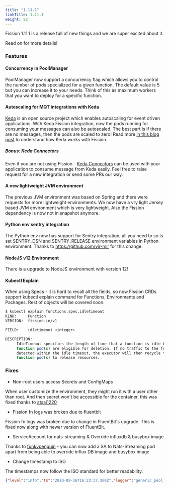 ```yaml
---
title: "1.11.1"
linkTitle: 1.11.1
weight: 92
---
```


Fission 1.11.1 is a release full of new things and we are super excited about it.

Read on for more details!

### Features

#### Concurrency in PoolManager

PoolManager now support a concurrency flag which allows you to control the number of pods specialized for a given function.
The default value is 5 but you can increase it to your needs.
Think of this as maximum workers that you want to deploy for a specific function.

#### Autoscaling for MQT integrations with Keda

[Keda](http://keda.sh/) is an open source project which enables autoscaling for event driven applications.
With Keda Fission integration, now the pods running for consuming your messages can also be autoscaled.
The best part is if there are no messages, then the pods are scaled to zero!
Read more [in this blog post](https://blog.fission.io/posts/event-driven-scaling-fission-function-using-keda/) to understand how Keda works with Fission.

##### Bonus: Keda Connectors

Even if you are not using Fission - [Keda Connectors](https://github.com/fission/keda-connectors) can be used with your application to consume message from Keda easily.
Feel free to raise request for a new integration or send some PRs our way.

#### A new lightweight JVM environment

The previous JVM environment was based on Spring and there were requests for more lightweight environments.
We now have a vry light Jersey based JVM environment which is very lightweight.
Also the Fission dependency is now not in snapshot anymore.

#### Python env sentry integration

The Python env now has support for Sentry integration, all you need to so is set SENTRY_DSN and SENTRY_RELEASE environment variables in Python environment.
Thanks to https://github.com/vir-mir for this change.

#### NodeJS v12 Environment

There is a upgrade to NodeJS environment with version 12!

#### Kubectl Explain

When using Specs - it is hard to recall all the fields, so now Fission CRDs support kubectl explain command for Functions, Environments and Packages.
Rest of objects will be covered soon.

```bash
$ kubectl explain functions.spec.idletimeout
KIND:     Function
VERSION:  fission.io/v1

FIELD:    idletimeout <integer>

DESCRIPTION:
     IdleTimeout specifies the length of time that a function is idle before the
     function pod(s) are eligible for deletion. If no traffic to the function is
     detected within the idle timeout, the executor will then recycle the
     function pod(s) to release resources.
```

### Fixes

* Non-root users access Secrets and ConfigMaps

When user customize the environment, they might run it with a user other than root.
And then secret won't be accessible for the container, this was fixed thanks to [atsai1220](https://github.com/atsai1220)

* Fission fn logs was broken due to fluentbit

Fission fn logs was broken due to change in FluentBit's upgrade.
This is fixed now along with newer version of FluentBit.

* ServiceAccount for nats-streaming & Override influxdb & busybox image

Thanks to [funkypenguin](https://github.com/funkypenguin) - you can now add a SA to Nats-Streaming pod apart from being able to override influx DB image and busybox image

* Change timestamp to ISO

The timestamps now follow the ISO standard for better readability.

```json
{"level":"info","ts":"2020-09-16T16:23:37.360Z","logger":"generic_pool_manager","caller":"poolmgr/gpm.go:637","msg":"release idle function resources","function":"hello","address":"10.244.0.19:8888","executor":"poolmgr","pod":"poolmgr-py-default-1252-799fbf767c-kbdgm"}
```